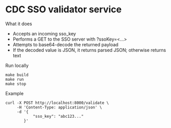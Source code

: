 # CDC SSO validator service

What it does
- Accepts an incoming sso_key
- Performs a GET to the SSO server with ?ssoKey=<...>
- Attempts to base64-decode the returned payload
- If the decoded value is JSON, it returns parsed JSON; otherwise returns text

Run locally
```
make build
make run
make stop
```

Example
```
curl -X POST http://localhost:8000/validate \
     -H 'Content-Type: application/json' \
     -d '{
            "sso_key": "abc123..."
        }'
```